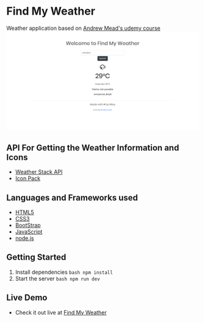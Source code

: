 # Find My Weather

Weather application based on [Andrew Mead's udemy course](https://www.udemy.com/course/the-complete-nodejs-developer-course-2/)
![Weather App image](https://github.com/niloyKGhosh/weather-app/blob/master/Weather-App.png)

## API For Getting the Weather Information and Icons

-   [Weather Stack API](https://weatherstack.com/)
-   [Icon Pack](https://erikflowers.github.io/weather-icons/)

## Languages and Frameworks used

-   [HTML5](https://developer.mozilla.org/en-US/docs/Web/Guide/HTML/HTML5)
-   [CSS3](https://developer.mozilla.org/en-US/docs/Web/CSS)
-   [BootStrap](https://getbootstrap.com/docs/4.4/getting-started/introduction/)
-   [JavaScript](https://developer.mozilla.org/en-US/docs/Web/JavaScript)
-   [node.js](https://nodejs.org/en/docs/)

## Getting Started

1. Install dependencies
   `bash npm install`
2. Start the server
   `bash npm run dev`

## Live Demo

-   Check it out live at [Find My Weather](https://nghosh-weather-app.herokuapp.com/)
